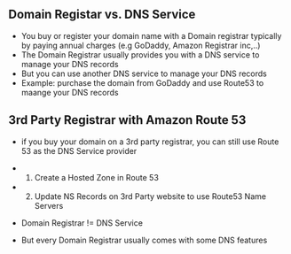 ## Domain Registar vs. DNS Service
- You buy or register your domain name with a Domain registrar typically by paying annual charges (e.g GoDaddy, Amazon Registrar inc,..)
- The Domain Registrar usually provides you with a DNS service to manage your DNS records
- But you can use another DNS service to manage your DNS records
- Example: purchase the domain from GoDaddy and use Route53 to maange your DNS records

## 3rd Party Registrar with Amazon Route 53
- if you buy your domain on a 3rd party registrar, you can still use Route 53 as the DNS Service provider

- 1. Create a Hosted Zone in Route 53
- 2. Update NS Records on 3rd Party website to use Route53 Name Servers

- Domain Registrar != DNS Service
- But every Domain Registrar usually comes with some DNS features
